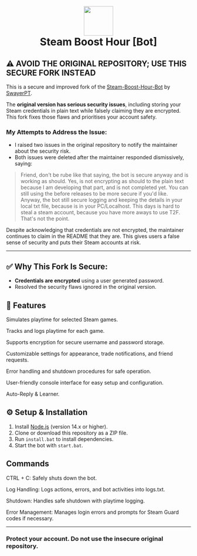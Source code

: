 <h1 align="center">
  <img src="http://i.imgur.com/tq28TqF.png" height="80" width="80" />
  <br/>
  Steam Boost Hour [Bot]
</h1>

## ⚠️ AVOID THE ORIGINAL REPOSITORY; USE THIS SECURE FORK INSTEAD

This is a secure and improved fork of the [Steam-Boost-Hour-Bot](https://github.com/SwayerPT/Steam-Boost-Hour-Bot) by [SwayerPT](https://github.com/SwayerPT).  

The **original version has serious security issues**, including storing your Steam credentials in plain text while falsely claiming they are encrypted. This fork fixes those flaws and prioritises your account safety.

### My Attempts to Address the Issue:
- I raised two issues in the original repository to notify the maintainer about the security risk.
- Both issues were deleted after the maintainer responded dismissively, saying:

> Friend, don't be rube like that saying, the bot is secure anyway and is working as should. Yes, is not encrypting as should to the plain text because I am developing that part, and is not completed yet. You can still using the before releases to be more secure if you'd like.  
> Anyway, the bot still secure logging and keeping the details in your local txt file, because is in your PC/Localhost. This days is hard to steal a steam account, because you have more aways to use T2F.  
> That's not the point.

Despite acknowledging that credentials are not encrypted, the maintainer continues to claim in the README that they are. This gives users a false sense of security and puts their Steam accounts at risk.

---

## ✅ Why This Fork Is Secure:
- **Credentials are encrypted** using a user generated password.
- Resolved the security flaws ignored in the original version.

## 🎯 Features
<p>Simulates playtime for selected Steam games.</p>
<p>Tracks and logs playtime for each game.</p>
<p>Supports encryption for secure username and password storage.</p>
<p>Customizable settings for appearance, trade notifications, and friend requests.</p>
<p>Error handling and shutdown procedures for safe operation.</p>
<p>User-friendly console interface for easy setup and configuration.</p>
<p>Auto-Reply & Learner.</p>

## ⚙️ Setup & Installation
1. Install [Node.js](https://nodejs.org/) (version 14.x or higher).
2. Clone or download this repository as a ZIP file.
3. Run `install.bat` to install dependencies.
4. Start the bot with `start.bat`.

## Commands
<p>CTRL + C: Safely shuts down the bot.</p>
<p>Log Handling: Logs actions, errors, and bot activities into logs.txt.</p>
<p>Shutdown: Handles safe shutdown with playtime logging.</p>
<p>Error Management: Manages login errors and prompts for Steam Guard codes if necessary.</p>

---

### **Protect your account. Do not use the insecure original repository.**
